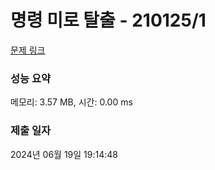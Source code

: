 # 명령 미로 탈출 - 210125/1 

[문제 링크](https://level.goorm.io/exam/210125/%EB%AA%85%EB%A0%B9-%EB%AF%B8%EB%A1%9C-%ED%83%88%EC%B6%9C/quiz/1) 

### 성능 요약

메모리: 3.57 MB, 시간: 0.00 ms

### 제출 일자

2024년 06월 19일 19:14:48

